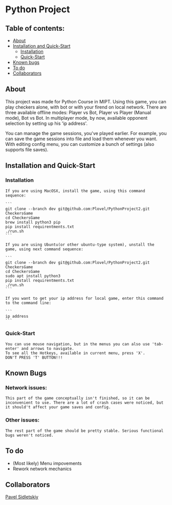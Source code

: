 # Python Project

## Table of contents:
  - [About]()
  - [Installation and Quick-Start]()
    - [Installation]()
    - [Quick-Start]()
  - [Known bugs]()
  - [To do]()
  - [Collaborators]()


## About
  This project was made for Python Course in MIPT. Using this game, you can play checkers alone, with bot or with your firend on local network.
  There are three available offline modes: Player vs Bot, Player vs Player (Manual mode), Bot vs Bot.
  In multiplayer mode, by now, available opponent selection by setting up his 'ip address'.

  You can manage the game sessions, you've played earlier. For example, you can save the game sessions into file and load them whenever you want.
  With editing config menu, you can customize a bunch of settings (also supports file saves).


## Installation and Quick-Start

  ### Installation

    If you are using MacOSX, install the game, using this command sequence:

    ```
    git clone --branch dev git@github.com:Plovel/PythonProject2.git CheckersGame
    cd CheckersGame
    brew install python3 pip
    pip install requirentments.txt
    ./run.sh
    ```

    If you are using Ubuntu(or other ubuntu-type system), unstall the game, using next command sequence:

    ```
    git clone --branch dev git@github.com:Plovel/PythonProject2.git CheckersGame
    cd CheckersGame
    sudo apt install python3
    pip install requirentments.txt
    ./run.sh
    ```

    If you want to get your ip address for local game, enter this command to the command line:

    ```
    ip address
    ```

  ### Quick-Start

    You can use mouse navigation, but in the menus you can also use 'tab-enter' and arrows to navigate.
    To see all the Hotkeys, available in current menu, press 'X'.
    DON'T PRESS 'T' BUTTON!!!


## Known Bugs

  ### Network issues:

    This part of the game conceptually isn't finished, so it can be inconvenient to use. There are a lot of crash cases were noticed, but it should't affect your game saves and config.


  ### Other issues:

    The rest part of the game should be pretty stable. Serious functional bugs weren't noticed.

## To do
  - \(Most likely) Menu impovements
  - Rework network mechanics

## Collaborators
  [Pavel Sidletskiy](t.me/vendor_vachupa)

